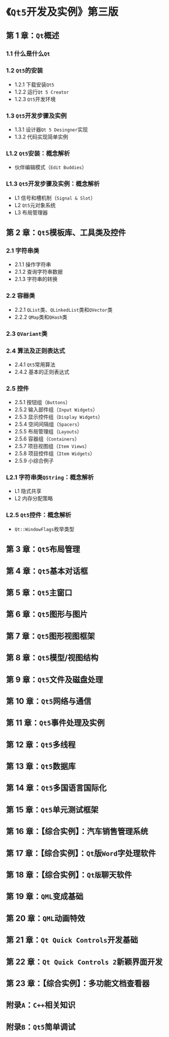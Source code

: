 # 《`Qt5`开发及实例》第三版

## 第 1 章：`Qt`概述
### 1.1  什么是什么`Qt`
### 1.2 `Qt5`的安装
- 1.2.1 下载安装`Qt5`
- 1.2.2 运行`Qt 5 Creator`
- 1.2.3 `Qt5`开发环境
### 1.3 `Qt5`开发步骤及实例
- 1.3.1 设计器`Qt 5 Desingner`实现
- 1.3.2 代码实现简单实例
### L1.2 `Qt5`安装：概念解析
- 伙伴编辑模式（`Edit Buddies`）
### L1.3 `Qt5`开发步骤及实例：概念解析
- L1 信号和槽机制（`Signal & Slot`）
- L2 `Qt5`元对象系统
- L3 布局管理器

## 第 2 章：`Qt5`模板库、工具类及控件
### 2.1 字符串类
- 2.1.1 操作字符串
- 2.1.2 查询字符串数据
- 2.1.3 字符串的转换
### 2.2 容器类
- 2.2.1 `QList`类、`QLinkedList`类和`QVector`类
- 2.2.2 `QMap`类和`QHash`类
### 2.3 `QVariant`类
### 2.4 算法及正则表达式
- 2.4.1 `Qt5`常用算法
- 2.4.2 基本的正则表达式
### 2.5 控件
- 2.5.1 按钮组（`Buttons`）
- 2.5.2 输入部件组（`Input Widgets`）
- 2.5.3 显示控件组（`Display Widgets`）
- 2.5.4 空间间隔组（`Spacers`）
- 2.5.5 布局管理组（`Layouts`）
- 2.5.6 容器组（`Containers`）
- 2.5.7 项目视图组（`Item Views`）
- 2.5.8 项目控件组（`Item Widgets`）
- 2.5.9 小综合例子
### L2.1 字符串类`QString`：概念解析
- L1 隐式共享
- L2 内存分配策略
### L2.5 `Qt5`控件：概念解析
- `Qt::WindowFlags`枚举类型

## 第 3 章：`Qt5`布局管理

## 第 4 章：`Qt5`基本对话框

## 第 5 章：`Qt5`主窗口

## 第 6 章：`Qt5`图形与图片

## 第 7 章：`Qt5`图形视图框架

## 第 8 章：`Qt5`模型/视图结构

## 第 9 章：`Qt5`文件及磁盘处理

## 第 10 章：`Qt5`网络与通信

## 第 11 章：`Qt5`事件处理及实例

## 第 12 章：`Qt5`多线程

## 第 13 章：`Qt5`数据库

## 第 14 章：`Qt5`多国语言国际化

## 第 15 章：`Qt5`单元测试框架

## 第 16 章：【综合实例】：汽车销售管理系统

## 第 17 章：【综合实例】：`Qt`版`Word`字处理软件

## 第 18 章：【综合实例】：`Qt版`聊天软件

## 第 19 章：`QML`变成基础

## 第 20 章：`QML`动画特效

## 第 21 章：`Qt Quick Controls`开发基础

## 第 22 章：`Qt Quick Controls 2`新颖界面开发

## 第 23 章：【综合实例】：多功能文档查看器

## 附录`A`：`C++`相关知识

## 附录`B`：`Qt5`简单调试